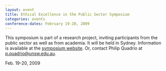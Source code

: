 ```yaml
---
layout: event
title: Ethical Excellence in the Public Sector Symposium
categories: events
conference-dates: February 19-20, 2009
---
```


This symposium is part of a research project, inviting participants from the public sector as well as from academia. It will be held in Sydney. Information is available at the [symposium website](http://www.arts.unsw.edu.au/aapae/conference09/index.htm).
Or, contact Philip Quadrio at p.quadrio@unsw.edu.au.


Feb. 19-20, 2009